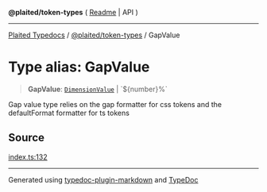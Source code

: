 **@plaited/token-types** ( [Readme](../README.md) \| API )

***

[Plaited Typedocs](../../../modules.md) / [@plaited/token-types](../modules.md) / GapValue

# Type alias: GapValue

> **GapValue**: [`DimensionValue`](DimensionValue.md) \| \`${number}%\`

Gap value type relies on the gap formatter for css tokens
and the defaultFormat formatter for ts tokens

## Source

[index.ts:132](https://github.com/plaited/plaited/blob/b0dd907/libs/token-types/src/index.ts#L132)

***

Generated using [typedoc-plugin-markdown](https://www.npmjs.com/package/typedoc-plugin-markdown) and [TypeDoc](https://typedoc.org/)

